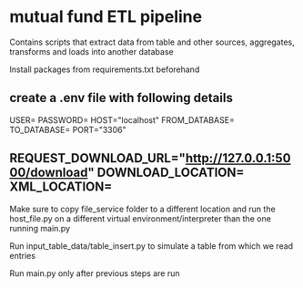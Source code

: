 # mutual fund ETL pipeline

Contains scripts that extract data from table and other sources, aggregates, transforms and loads into another database

Install packages from requirements.txt beforehand

create a .env file with following details
----------
USER=<MySQLUserID>
PASSWORD=<MySQLPassword>
HOST="localhost"
FROM_DATABASE=<fromDBname>
TO_DATABASE=<toDBname>
PORT="3306"

REQUEST_DOWNLOAD_URL="http://127.0.0.1:5000/download"
DOWNLOAD_LOCATION=<location-to-store-rar-files>
XML_LOCATION=<location-to-extract-rar-files-to>
------------

Make sure to copy file_service folder to a different location and run the host_file.py on a different virtual environment/interpreter than the one running main.py

Run input_table_data/table_insert.py to simulate a table from which we read entries

Run main.py only after previous steps are run 

